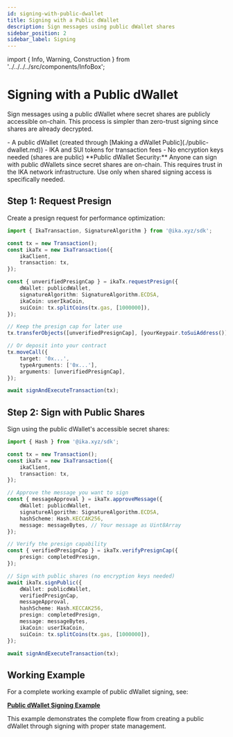 ```yaml
---
id: signing-with-public-dwallet
title: Signing with a Public dWallet
description: Sign messages using public dWallet shares
sidebar_position: 2
sidebar_label: Signing
---
```


import { Info, Warning, Construction } from '../../../../src/components/InfoBox';

# Signing with a Public dWallet

<Construction />

Sign messages using a public dWallet where secret shares are publicly accessible on-chain. This process is simpler than zero-trust signing since shares are already decrypted.

<Info title="Prerequisites">
- A public dWallet (created through [Making a dWallet Public](./public-dwallet.md))
- IKA and SUI tokens for transaction fees
- No encryption keys needed (shares are public)
</Info>

<Warning title="Trust Model">
**Public dWallet Security:** Anyone can sign with public dWallets since secret shares are on-chain. This requires trust in the IKA network infrastructure. Use only when shared signing access is specifically needed.
</Warning>

## Step 1: Request Presign

Create a presign request for performance optimization:

```typescript
import { IkaTransaction, SignatureAlgorithm } from '@ika.xyz/sdk';

const tx = new Transaction();
const ikaTx = new IkaTransaction({
	ikaClient,
	transaction: tx,
});

const { unverifiedPresignCap } = ikaTx.requestPresign({
	dWallet: publicdWallet,
	signatureAlgorithm: SignatureAlgorithm.ECDSA,
	ikaCoin: userIkaCoin,
	suiCoin: tx.splitCoins(tx.gas, [1000000]),
});

// Keep the presign cap for later use
tx.transferObjects([unverifiedPresignCap], [yourKeypair.toSuiAddress()]);

// Or deposit into your contract
tx.moveCall({
	target: '0x...',
	typeArguments: ['0x...'],
	arguments: [unverifiedPresignCap],
});

await signAndExecuteTransaction(tx);
```

## Step 2: Sign with Public Shares

Sign using the public dWallet's accessible secret shares:

```typescript
import { Hash } from '@ika.xyz/sdk';

const tx = new Transaction();
const ikaTx = new IkaTransaction({
	ikaClient,
	transaction: tx,
});

// Approve the message you want to sign
const { messageApproval } = ikaTx.approveMessage({
	dWallet: publicdWallet,
	signatureAlgorithm: SignatureAlgorithm.ECDSA,
	hashScheme: Hash.KECCAK256,
	message: messageBytes, // Your message as Uint8Array
});

// Verify the presign capability
const { verifiedPresignCap } = ikaTx.verifyPresignCap({
	presign: completedPresign,
});

// Sign with public shares (no encryption keys needed)
await ikaTx.signPublic({
	dWallet: publicdWallet,
	verifiedPresignCap,
	messageApproval,
	hashScheme: Hash.KECCAK256,
	presign: completedPresign,
	message: messageBytes,
	ikaCoin: userIkaCoin,
	suiCoin: tx.splitCoins(tx.gas, [1000000]),
});

await signAndExecuteTransaction(tx);
```

## Working Example

For a complete working example of public dWallet signing, see:

**[Public dWallet Signing Example](https://github.com/dwallet-labs/ika/blob/main/sdk/typescript/examples/shared-dwallet/dwallet-sharing-sign.ts)**

This example demonstrates the complete flow from creating a public dWallet through signing with proper state management.
